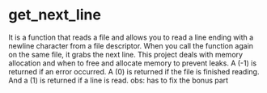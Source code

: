 # get_next_line
It is a function that reads a file and allows you to read a line ending with a newline character from a file descriptor. When you call the function again on the same file, it grabs the next line. This project deals with memory allocation and when to free and allocate memory to prevent leaks.  A (-1) is returned if an error occurred. A (0) is returned if the file is finished reading. And a (1) is returned if a line is read.
 obs:
 has to fix the bonus part

